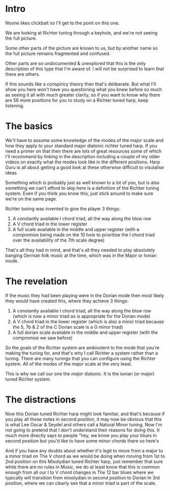 # Intro

Noone likes clickbait so I'll get to the point on this one.

We are looking at Richter tuning through a keyhole, and we're not seeing the full picture.

Some other parts of the picture are known to us, but by another name so the full picture
remains fragmented and confused.

Other parts are so undocumented & unexplored that this is the only description of this type
that I'm aware of. I will not be surprised to learn that there are others.

If this sounds like a conspiricy theory then that's deliberate. But what I'll show you
here won't have you questioning what you knew before so much as seeing it all with much
greater clarity, so if you want to know why there are 56 more positions for you to study
on a Richter tuned harp, keep listening.

# The basics

We'll have to assume some knowledge of the modes of the major scale and how they apply to
your standard major diatonic richter tuned harp. If you need a primer on that then there
are *lots* of great resources some of which I'll recommend by linking in the description
including a couple of my older videos on exactly what the modes look like in the different
positions. Harp Guru is all about getting a good *look* at these otherwise difficult to
visulalise ideas.

Something which is probably just as well known to a lot of you, but is also something we
can't afford to skip here is a definition of the Richter tuning system. Even if you think
you know this, just stick around to make sure we're on the same page.

Richter tuning was invented to give the player 3 things:

1. A constantly available I chord triad, all the way along the blow row
2. A V chord triad in the lower register
3. A full scale available in the middle and upper register (with a compromise being made on the 10 hole to prioritise the I chord triad over the availability of the 7th scale degree)

That's all they had in mind, and that's all they needed to play absolutely banging German folk music at the time, which was in the Major or Ionian mode.

# The revelation

If the music they had been playing were in the Dorian mode then most likely they would have created this, where they achieve 3 things:

1. A constantly available I chord triad, all the way along the blow row (which is now a minor triad as is appropriate for the Dorian mode)
2. A V chord triad in the lower register (which is also a minor triad because the 5, 7b & 2 of the C Dorian scale is a G minor triad)
3. A full dorian scale available in the middle and upper register (with the compromise we saw before)

So the goals of the Richter system are ambivolent to the mode that you're making the tuning for, and that's why I call Richter a system rather than a tuning.
There are many tunings that you can configure using the Richter system. All of the modes of the major scale at the very least.

This is why we call our one the *major* diatonic. It is the ionian (or major) tuned Richter system.

# The distractions

Now this Dorian tuned Richter harp might look familiar, and that's because if you play all these notes in second position, it may now
be obvious that this is what Lee Oscar & Seydel and others call a Natural Minor tuning. Now I'm not going to pretend that I don't
understand their reasons for doing this. It much more directly says to people "hey, we know you play your blues in second position
but you'd like to have some minor chords there so here's 



And if you have any doubts about whether it's legit to move from a major to a minor triad on
The V chord as we would be doing when moving from 1st to 2nd position on this
Mixolydian tuned Richter harp, just remember that sure while there are no rules in
Music, we do at least know that this is common enough from all our I to V chord changes in
The 12 bar blues where we typically will transition from mixolydian in second position to Dorian
In 3rd position, where we can clearly see that a minor triad is part of the scale.
